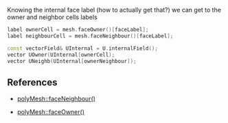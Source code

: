 Knowing the internal face label (how to actually get that?) we can get to the owner
and neighbor cells labels

```cpp
label ownerCell = mesh.faceOwner()[faceLabel];
label neighbourCell = mesh.faceNeighbour()[faceLabel];

const vectorField& UInternal = U.internalField();
vector UOwner(UInternal[ownerCell);
vector UNeighb(UInternal[ownerNeighbour]);
```


## References

- [polyMesh::faceNeighbour()](https://www.openfoam.com/documentation/guides/latest/api/classFoam_1_1polyMesh.html#a9fb57b52c700ed61f09ada65412d13e3)

- [polyMesh::faceOwner()](https://www.openfoam.com/documentation/guides/latest/api/classFoam_1_1polyMesh.html#a57752b49bfee23ca1944c3fb0493974f)


